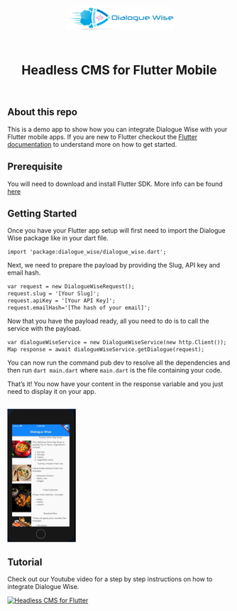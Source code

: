 <p align="center">
<a href="https://dialoguewise.com" target="_blank"><img src="https://github.com/dialoguewise/dialoguewise-demo/blob/master/screenshots/logo.PNG?raw=true"></a>
</p>  
<br/>
<h1 align="center">
Headless CMS for Flutter Mobile
</h1>  
<br/>

## About this repo

This is a demo app to show how you can integrate Dialogue Wise with your Flutter mobile apps. If you are new to Flutter checkout the [Flutter documentation](https://flutter.dev/docs) to understand more on how to get started.

## Prerequisite

You will need to download and install Flutter SDK.
More info can be found [here](https://flutter.dev/docs/get-started)

## Getting Started

Once you have your Flutter app setup will first need to import the Dialogue Wise package like in your dart file.

```
import 'package:dialogue_wise/dialogue_wise.dart';
```

Next, we need to prepare the payload by providing the Slug, API key and email hash.

```
var request = new DialogueWiseRequest();
request.slug = '[Your Slug]';
request.apiKey = '[Your API Key]';
request.emailHash='[The hash of your email]';
```

Now that you have the payload ready, all you need to do is to call the service with the payload.

```
var dialogueWiseService = new DialogueWiseService(new http.Client()); 
Map response = await dialogueWiseService.getDialogue(request);
```

You can now run the command pub dev to resolve all the dependencies and then run `dart main.dart` where `main.dart` is the file containing your code.

That’s it! You now have your content in the response variable and you just need to display it on your app.

<br/>

<img src="https://github.com/dialoguewise/dialoguewise-demo-flutter-mobile/blob/master/screenshot/flutter-mobile-app.png?raw=true" height="300"> 

## Tutorial

Check out our Youtube video for a step by step instructions on how to integrate Dialogue Wise.


[![Headless CMS for Flutter](https://img.youtube.com/vi/IjNN4qpC38w/0.jpg)](https://www.youtube.com/embed/IjNN4qpC38w?rel=0)

